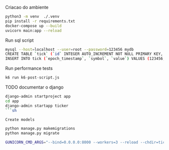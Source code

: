 
Criacao do ambiente

```sh
python3 -m venv  ./.venv
pip install -r requirements.txt
docker-compose up --build
uvicorn main:app --reload
```
Run sql script

```sh
mysql --host=localhost --user=root --password=123456 mydb
CREATE TABLE `tick` (`id` INTEGER AUTO_INCREMENT NOT NULL PRIMARY KEY, `epoch_timestamp` BIGINT NOT NULL, `symbol` VARCHAR(50) NOT NULL, `value` BIGINT NOT NULL) []
INSERT INTO tick (`epoch_timestamp`, `symbol`, `value`) VALUES (123456, 'ETH', 1000000);
```

Run performance tests

```sql
k6 run k6-post-script.js
```

TODO documentar o django
```sh
django-admin startproject app
cd app
django-admin startapp ticker
```sh

Create models

python manage.py makemigrations
python manage.py migrate

GUNICORN_CMD_ARGS="--bind=0.0.0.0:8000 --workers=3 --reload --chdir=ticker/" gunicorn tiker.wsgi




